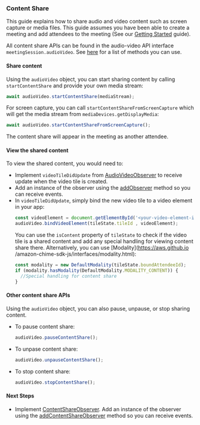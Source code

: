 ### Content Share
This guide explains how to share audio and video content such as screen capture or media files. This guide assumes you
have been able to create a meeting and add attendees to the meeting (See our [Getting Started](https://aws.github.io/amazon-chime-sdk-js/modules/gettingstarted.html) guide).

All content share APIs can be found in the audio-video API interface `meetingSession.audioVideo`. See [here](https://aws.github.io/amazon-chime-sdk-js/interfaces/audiovideofacade.html) for a list of methods you can use.
#### Share content
Using the `audioVideo` object, you can start sharing content by calling `startContentShare` and provide your own media
 stream:
```javascript
await audioVideo.startContentShare(mediaStream);
```
For screen capture, you can call `startContentShareFromScreenCapture` which will get the media stream from
 `mediaDevices.getDisplayMedia`:
```javascript
await audioVideo.startContentShareFromScreenCapture();
```

The content share will appear in the meeting as another attendee.

#### View the shared content
To view the shared content, you would need to:
 - Implement `videoTileDidUpdate` from [AudioVideoObserver](https://aws.github.io/amazon-chime-sdk-js/interfaces/audiovideoobserver.html) to receive update when the video tile is created.
 - Add an instance of the observer using the [addObserver](https://aws.github.io/amazon-chime-sdk-js/interfaces/audiovideofacade.html#addobserver) method so you can receive events.
 - In `videoTileDidUpdate`, simply bind the new video tile to a video element in your app:
    ```javascript
    const videoElement = document.getElementById('<your-video-element-id>');
    audioVideo.bindVideoElement(tileState.tileId , videoElement);
    ``` 
   You can use the `isContent` property of `tileState` to check if the video tile is a shared content and add any
    special handling for viewing content share there. Alternatively, you can use [Modality](https://aws.github.io
    /amazon-chime-sdk-js/interfaces/modality.html):
    ```javascript
    const modality = new DefaultModality(tileState.boundAttendeeId);
    if (modality.hasModality(DefaultModality.MODALITY_CONTENT)) {
      //Special handling for content share
    }
    ``` 
   
#### Other content share APIs
Using the `audioVideo` object, you can also pause, unpause, or stop sharing content.
    
   - To pause content share:
    
      ```javascript
      audioVideo.pauseContentShare();
      ```
   - To unpase content share:
      ```javascript
      audioVideo.unpauseContentShare();
      ```
   - To stop content share:
      ```javascript
      audioVideo.stopContentShare();
      ```
     
#### Next Steps
- Implement [ContentShareObserver](https://aws.github.io/amazon-chime-sdk-js/interfaces/contentshareobserver.html). 
Add an instance of the observer using the [addContentShareObserver](https://aws.github.io/amazon-chime-sdk-js/interfaces/audiovideofacade.html#addcontentshareobserver) method so you can receive events.     



